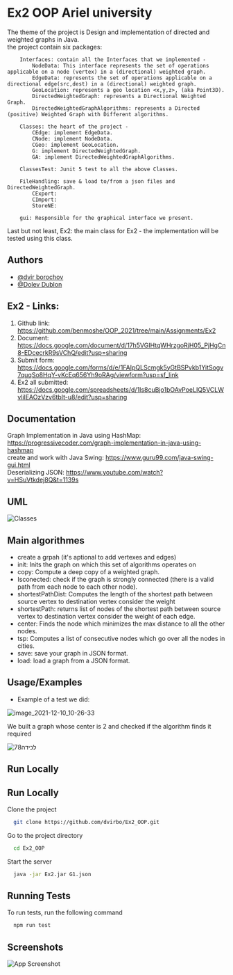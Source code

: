 
# Ex2 OOP Ariel university

The theme of the project is  Design and implementation of directed and weighted graphs in Java.\
the project contain six packages: 
    
        Interfaces: contain all the Interfaces that we implemented - 
            NodeData: This interface represents the set of operations applicable on a node (vertex) in a (directional) weighted graph.
            EdgeData: represents the set of operations applicable on a directional edge(src,dest) in a (directional) weighted graph.
            GeoLocation: represents a geo location <x,y,z>, (aka Point3D).
            DirectedWeightedGraph: represents a Directional Weighted Graph.
            DirectedWeightedGraphAlgorithms: represents a Directed (positive) Weighted Graph with Different algorithms.

        Classes: the heart of the project - 
            CEdge: implement EdgeData. 
            CNode: implement NodeData.
            CGeo: implement GeoLocation.
            G: implement DirectedWeightedGraph.
            GA: implement DirectedWeightedGraphAlgorithms.
        
        ClassesTest: Junit 5 test to all the above Classes.

        FileHandling: save & load to/from a json files and DirectedWeightedGraph.
            CExport:
            CImport:
            StoreNE:
        
        gui: Responsible for the graphical interface we present.

 Last but not least, Ex2: the main class for Ex2 - the implementation will be tested using this class.
  


    




## Authors

- [@dvir borochov](https://github.com/dvirbo)
- [@Dolev Dublon](https://github.com/dolev146)




## Ex2 - Links:
1. Github link: https://github.com/benmoshe/OOP_2021/tree/main/Assignments/Ex2
2. Document: https://docs.google.com/document/d/17h5VGIHtqWHrzgoRjH05_PjHgCn8-EDcecrkR9sVChQ/edit?usp=sharing
3. Submit form: https://docs.google.com/forms/d/e/1FAIpQLScmgk5yGtBSPvkb1YitSogv7quqSo8HqY-vKcEq656Yh9oRAg/viewform?usp=sf_link
4. Ex2 all submitted: https://docs.google.com/spreadsheets/d/1Is8cuBjo1bOAvPoeLIQ5VCLWvlilEAOzVzv6tbIt-u8/edit?usp=sharing
## Documentation

Graph Implementation in Java using HashMap: https://progressivecoder.com/graph-implementation-in-java-using-hashmap \
create and work with Java Swing: https://www.guru99.com/java-swing-gui.html \
Deserializing JSON: https://www.youtube.com/watch?v=HSuVtkdej8Q&t=1139s

## UML
![Classes](https://user-images.githubusercontent.com/73783656/145710069-7ad8bc5d-80bb-4c25-bb4c-a927f0caa715.png)

## Main algorithmes 
- create a grpah (it's aptional to add vertexes and edges)
- init: Inits the graph on which this set of algorithms operates on
- copy: Compute a deep copy of a weighted graph.
- Isconected: check if the graph is strongly connected (there is a valid path from each node to each other node).
- shortestPathDist: Computes the length of the shortest path between source vertex to destination vertex consider the weight
- shortestPath: returns list of nodes of the shortest path between source vertex to destination vertex consider the weight of each edge.
- center: Finds the node which minimizes the max distance to all the other nodes.
- tsp: Computes a list of consecutive nodes which go over all the nodes in cities.
- save: save your graph in JSON format.
- load: load a graph from a JSON format.


## Usage/Examples

* Example of a test we did:

![image_2021-12-10_10-26-33](https://user-images.githubusercontent.com/73783656/145543692-23f0db48-580c-4fe2-90fc-252460bb36fc.png)

 We built a graph whose center is 2 and checked if the algorithm finds it required

![‏‏לכידה78](https://user-images.githubusercontent.com/73783656/145544074-f76ff2a3-b4f0-46b4-b87e-b4422f9f4138.JPG)
## Run Locally


## Run Locally

Clone the project

```bash
  git clone https://github.com/dvirbo/Ex2_OOP.git
```

Go to the project directory

```bash
  cd Ex2_OOP
```

Start the server

```bash
  java -jar Ex2.jar G1.json 
```


## Running Tests

To run tests, run the following command

```bash
  npm run test
```


## Screenshots

![App Screenshot](https://via.placeholder.com/468x300?text=App+Screenshot+Here)

